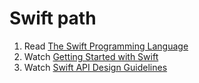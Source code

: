 # Swift path
1. Read [The Swift Programming Language](https://developer.apple.com/library/content/documentation/Swift/Conceptual/Swift_Programming_Language/)
2. Watch [Getting Started with Swift](https://developer.apple.com/videos/play/wwdc2016/404/)
3. Watch [Swift API Design Guidelines](https://developer.apple.com/videos/play/wwdc2016/403/)
